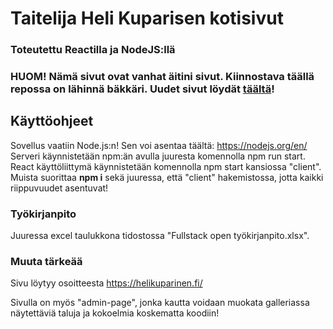# Taitelija Heli Kuparisen kotisivut
### Toteutettu Reactilla ja NodeJS:llä

### HUOM! Nämä sivut ovat vanhat äitini sivut. Kiinnostava täällä repossa on lähinnä bäkkäri. Uudet sivut löydät [täältä](https://github.com/funnicus/helikuparinen.fi)!

## Käyttöohjeet
Sovellus vaatiin Node.js:n! Sen voi asentaa täältä: https://nodejs.org/en/
Serveri käynnistetään npm:än avulla juuresta komennolla npm run start. React käyttöliittymä käynnistetään komennolla npm start
kansiossa "client". Muista suorittaa **npm i** sekä juuressa, että "client" hakemistossa, jotta kaikki riippuvuudet asentuvat!

### Työkirjanpito
Juuressa excel taulukkona tidostossa "Fullstack open työkirjanpito.xlsx".

### Muuta tärkeää

Sivu löytyy osoitteesta https://helikuparinen.fi/

Sivulla on myös "admin-page", jonka kautta voidaan muokata galleriassa näytettäviä taluja ja kokoelmia koskematta koodiin!
